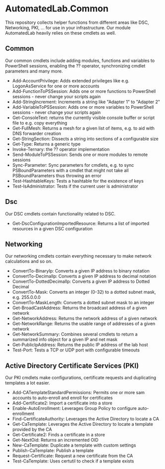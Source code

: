 # AutomatedLab.Common
This repository collects helper functions from different areas like DSC, Networking, PKI, ... for use in your infrastructure. Our module AutomatedLab heavily relies on these cmdlets as well.

## Common
Our common cmdlets include adding modules, functions and variables to PowerShell sessions, enabling the ?? operator, synchronizing cmdlet parameters and many more.  
- Add-AccountPrivilege: Adds extended privileges like e.g. LogonAsService for one or more accounts
- Add-FunctionToPSSession: Adds one or more functions to PowerShell sessions - never change your scripts again
- Add-StringIncrement: Increments a string like "Adapter 1" to "Adapter 2"
- Add-VariableToPSSession: Adds one or more variables to PowerShell sessions - never change your scripts again
- Get-ConsoleText: returns the currently visible console buffer or script file to e.g. copy everything
- Get-FullMesh: Returns a mesh for a given list of items, e.g. to aid with DNS forwarder creation
- Get-StringSection: Dissects a string into sections of a configurable size
- Get-Type: Returns a generic type
- Invoke-Ternary: the ?? operator implementation
- Send-ModuleToPSSession: Sends one or more modules to remote sessions
- Sync-Parameter: Sync parameters for cmdlets, e.g. to sync PSBoundParameters with a cmdlet that might not take all PSBoundParameters thus throwing an error
- Test-HashtableKeys: Tests a hashtable for the existence of keys
- Test-IsAdministrator: Tests if the current user is administrator
## Dsc
Our DSC cmdlets contain functionality related to DSC.  
- Get-DscConfigurationImportedResource: Returns a list of imported resources in a given DSC configuration

## Networking
Our networking cmdlets contain everything necessary to make network calculations and so on.
- ConvertTo-BinaryIp: Converts a given IP address to binary notation
- ConvertTo-DecimalIp: Converts a given IP address to decimal notation
- ConvertTo-DottedDecimalIp: Converts a given IP address to Dotted Decimal
- ConvertTo-Mask: Converts an integer (0-32) to a dotted subnet mask, e.g. 255.0.0.0
- ConvertTo-MaskLength: Converts a dotted subnet mask to an integer
- Get-BroadCastAddress: Returns the broadcast address of a given network
- Get-NetworkAddress: Returns the network address of a given network
- Get-NetworkRange: Returns the usable range of addresses of a given network
- Get-NetworkSummary: Combines several cmdlets to return a summarized info object for a given IP and net mask
- Get-PublicIpAddress: Returns the public IP address of the lab host
- Test-Port: Tests a TCP or UDP port with configurable timeouts

## Active Directory Certificate Services (PKI)
Our PKI cmdlets make configurations, certificate requests and duplicating templates a lot easier.
- Add-CATemplateStandardPermissions: Permits one or more sam accounts to auto-enroll and enroll for certificates
- Add-Certificate2: Import a certificate into a store
- Enable-AutoEnrollment: Leverages Group Policy to configure auto-enrollment
- Find-CertificateAuthority: Leverages the Active Directory to locate a CA
- Get-CaTemplate: Leverages the Active Directory to locate a template provided by the CA
- Get-Certificate2: Finds a certificate in a store
- Get-NextOid: Returns an incremented OID
- New-CaTemplate: Duplicate a template with custom settings
- Publish-CaTemplate: Publish a template
- Request-Certificate: Request a new certificate from the CA
- Test-CaTemplate: Uses certutil to check if a template exists
